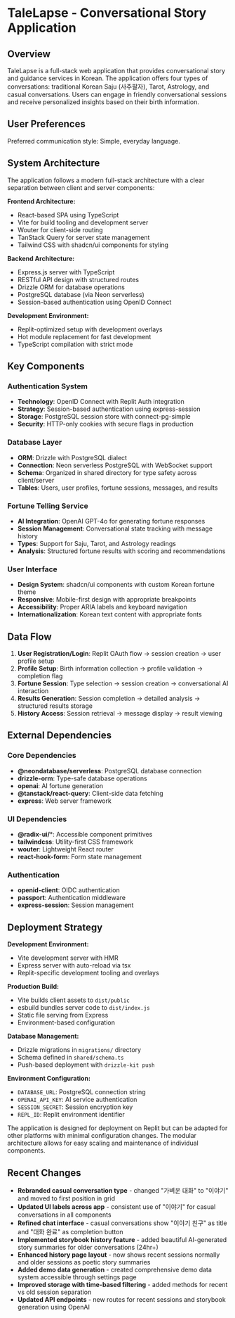 # TaleLapse - Conversational Story Application

## Overview

TaleLapse is a full-stack web application that provides conversational story and guidance services in Korean. The application offers four types of conversations: traditional Korean Saju (사주팔자), Tarot, Astrology, and casual conversations. Users can engage in friendly conversational sessions and receive personalized insights based on their birth information.

## User Preferences

Preferred communication style: Simple, everyday language.

## System Architecture

The application follows a modern full-stack architecture with a clear separation between client and server components:

**Frontend Architecture:**
- React-based SPA using TypeScript
- Vite for build tooling and development server
- Wouter for client-side routing
- TanStack Query for server state management
- Tailwind CSS with shadcn/ui components for styling

**Backend Architecture:**
- Express.js server with TypeScript
- RESTful API design with structured routes
- Drizzle ORM for database operations
- PostgreSQL database (via Neon serverless)
- Session-based authentication using OpenID Connect

**Development Environment:**
- Replit-optimized setup with development overlays
- Hot module replacement for fast development
- TypeScript compilation with strict mode

## Key Components

### Authentication System
- **Technology**: OpenID Connect with Replit Auth integration
- **Strategy**: Session-based authentication using express-session
- **Storage**: PostgreSQL session store with connect-pg-simple
- **Security**: HTTP-only cookies with secure flags in production

### Database Layer
- **ORM**: Drizzle with PostgreSQL dialect
- **Connection**: Neon serverless PostgreSQL with WebSocket support
- **Schema**: Organized in shared directory for type safety across client/server
- **Tables**: Users, user profiles, fortune sessions, messages, and results

### Fortune Telling Service
- **AI Integration**: OpenAI GPT-4o for generating fortune responses
- **Session Management**: Conversational state tracking with message history
- **Types**: Support for Saju, Tarot, and Astrology readings
- **Analysis**: Structured fortune results with scoring and recommendations

### User Interface
- **Design System**: shadcn/ui components with custom Korean fortune theme
- **Responsive**: Mobile-first design with appropriate breakpoints
- **Accessibility**: Proper ARIA labels and keyboard navigation
- **Internationalization**: Korean text content with appropriate fonts

## Data Flow

1. **User Registration/Login**: Replit OAuth flow → session creation → user profile setup
2. **Profile Setup**: Birth information collection → profile validation → completion flag
3. **Fortune Session**: Type selection → session creation → conversational AI interaction
4. **Results Generation**: Session completion → detailed analysis → structured results storage
5. **History Access**: Session retrieval → message display → result viewing

## External Dependencies

### Core Dependencies
- **@neondatabase/serverless**: PostgreSQL database connection
- **drizzle-orm**: Type-safe database operations
- **openai**: AI fortune generation
- **@tanstack/react-query**: Client-side data fetching
- **express**: Web server framework

### UI Dependencies
- **@radix-ui/***: Accessible component primitives
- **tailwindcss**: Utility-first CSS framework
- **wouter**: Lightweight React router
- **react-hook-form**: Form state management

### Authentication
- **openid-client**: OIDC authentication
- **passport**: Authentication middleware
- **express-session**: Session management

## Deployment Strategy

**Development Environment:**
- Vite development server with HMR
- Express server with auto-reload via tsx
- Replit-specific development tooling and overlays

**Production Build:**
- Vite builds client assets to `dist/public`
- esbuild bundles server code to `dist/index.js`
- Static file serving from Express
- Environment-based configuration

**Database Management:**
- Drizzle migrations in `migrations/` directory
- Schema defined in `shared/schema.ts`
- Push-based deployment with `drizzle-kit push`

**Environment Configuration:**
- `DATABASE_URL`: PostgreSQL connection string
- `OPENAI_API_KEY`: AI service authentication
- `SESSION_SECRET`: Session encryption key
- `REPL_ID`: Replit environment identifier

The application is designed for deployment on Replit but can be adapted for other platforms with minimal configuration changes. The modular architecture allows for easy scaling and maintenance of individual components.

## Recent Changes

- **Rebranded casual conversation type** - changed "가벼운 대화" to "이야기" and moved to first position in grid
- **Updated UI labels across app** - consistent use of "이야기" for casual conversations in all components
- **Refined chat interface** - casual conversations show "이야기 친구" as title and "대화 완료" as completion button
- **Implemented storybook history feature** - added beautiful AI-generated story summaries for older conversations (24hr+)
- **Enhanced history page layout** - now shows recent sessions normally and older sessions as poetic story summaries
- **Added demo data generation** - created comprehensive demo data system accessible through settings page
- **Improved storage with time-based filtering** - added methods for recent vs old session separation
- **Updated API endpoints** - new routes for recent sessions and storybook generation using OpenAI